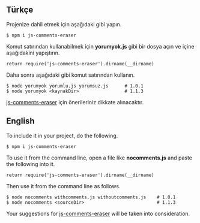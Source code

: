 
## Türkçe

Projenize dahil etmek için aşağıdaki gibi yapın.

```
$ npm i js-comments-eraser
```

Komut satırından kullanabilmek için **yorumyok.js** gibi bir dosya açın ve içine aşağıdakini yapıştırın.


```
return require('js-comments-eraser').dirname(__dirname)
```

Daha sonra aşağıdaki gibi komut satırından kullanın.

```
$ node yorumyok yorumlu.js yorumsuz.js      # 1.0.1
$ node yorumyok <kaynakDir>                 # 1.1.3
```

[js-comments-eraser](https://github.com/aydincandan/js-comments-eraser/pulls) için önerileriniz dikkate alınacaktır.



## English

To include it in your project, do the following.

```
$ npm i js-comments-eraser
```

To use it from the command line, open a file like **nocomments.js** and paste the following into it.

```
return require('js-comments-eraser').dirname(__dirname)
```

Then use it from the command line as follows.

```
$ node nocomments withcomments.js withoutcomments.js    # 1.0.1
$ node nocomments <sourceDir>                           # 1.1.3

```

Your suggestions for [js-comments-eraser](https://github.com/aydincandan/js-comments-eraser/pulls) will be taken into consideration.